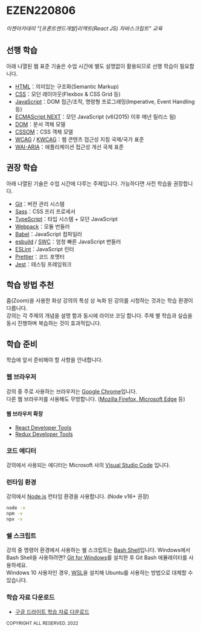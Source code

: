 # EZEN220806

###### 이젠아카데미 “[프론트엔드개발]리액트(React JS) 자바스크립트" 교육



## 선행 학습

아래 나열된 웹 표준 기술은 수업 시간에 별도 설명없이 활용되므로 선행 학습이 필요합니다.

- [HTML](https://developer.mozilla.org/ko/docs/Web/HTML)：의미있는 구조화(Semantic Markup)
- [CSS](https://developer.mozilla.org/ko/docs/Web/CSS)：모던 레이아웃(Flexbox & CSS Grid 등)
- [JavaScript](https://ko.javascript.info/)：DOM 접근/조작, 명령형 프로그래밍(Imperative, Event Handling 등)
- [ECMAScript NEXT](https://www.ecma-international.org/publications-and-standards/standards/ecma-262/)：모던 JavaScript (v6(2015) 이후 매년 릴리스 됨)
- [DOM](https://developer.mozilla.org/ko/docs/Web/API/Document_Object_Model)：문서 객체 모델
- [CSSOM](https://developer.mozilla.org/ko/docs/Web/API/CSS_Object_Model)：CSS 객체 모델
- [WCAG](http://www.kwacc.or.kr/WAI/wcag21/) / [KWCAG](http://bit.ly/kwcag21)：웹 콘텐츠 접근성 지침 국제/국가 표준
- [WAI-ARIA](https://developer.mozilla.org/ko/docs/Web/Accessibility/ARIA)：애플리케이션 접근성 개선 국제 표준

## 권장 학습

아래 나열된 기술은 수업 시간에 다루는 주제입니다. 가능하다면 사전 학습을 권장합니다.

- [Git](https://git-scm.com/)：버전 관리 시스템
- [Sass](https://sass-lang.com/)：CSS 프리 프로세서
- [TypeScript](https://typescriptlang.org/)：타입 시스템 + 모던 JavaScript
- [Webpack](https://webpack.js.org/)：모듈 번들러
- [Babel](https://babeljs.io/)：JavaScript 컴파일러
- [esbuild](https://esbuild.github.io) / [SWC](https://swc.rs/)：엄청 빠른 JavaScript 번들러
- [ESLint](https://eslint.org/)：JavaScript 린터
- [Prettier](https://prettier.io/)：코드 포멧터
- [Jest](https://jestjs.io/)：테스팅 프레임워크

## 학습 방법 추천

줌(Zoom)을 사용한 화상 강의의 특성 상 녹화 된 강의를 시청하는 것과는 학습 환경이 다릅니다.  
강의는 각 주제의 개념을 설명 함과 동시에 라이브 코딩 합니다. 주제 별 학습과 실습을 동시 진행하며 복습하는 것이 효과적입니다.

## 학습 준비

학습에 앞서 준비해야 할 사항을 안내합니다.

### 웹 브라우저

강의 중 주로 사용하는 브라우저는 [Google Chrome](https://www.google.com/intl/ko/chrome/)입니다.  
다른 웹 브라우저를 사용해도 무방합니다. ([Mozilla Firefox, Microsoft Edge](https://browsehappy.com/) 등)

#### 웹 브라우저 확장

- [React Developer Tools](https://chrome.google.com/webstore/detail/react-developer-tools/fmkadmapgofadopljbjfkapdkoienihi?hl=ko)
- [Redux Developer Tools](https://chrome.google.com/webstore/detail/redux-devtools/lmhkpmbekcpmknklioeibfkpmmfibljd?hl=ko)

### 코드 에디터

강의에서 사용되는 에디터는 Microsoft 사의 [Visual Studio Code](https://code.visualstudio.com/) 입니다.

### 런타임 환경

강의에서 [Node.js](https://nodejs.org/ko/) 런타임 환경을 사용합니다. (Node v16+ 권장)

```sh
node -v
npm -v
npx -v
```

### 쉘 스크립트

강의 중 명령어 환경에서 사용하는 쉘 스크립트는 [Bash Shell](<https://ko.wikipedia.org/wiki/%EB%B0%B0%EC%8B%9C_(%EC%9C%A0%EB%8B%89%EC%8A%A4_%EC%85%B8)>)입니다.
Windows에서 Bash Shell을 사용하려면? [Git for Windows](https://gitforwindows.org/)를 설치한 후 Git Bash 에뮬레이터를 사용하세요.  
Windows 10 사용자인 경우, [WSL](https://docs.microsoft.com/ko-kr/windows/wsl/about)을 설치해 Ubuntu를 사용하는 방법으로 대체할 수 있습니다.


### 학습 자료 다운로드

- [구글 드라이트 학습 자료 다운로드](https://drive.google.com/file/d/1TQzlemetfjB9s5w0JCdtbCNahUJdhqLk/view?usp=sharing)


<small>COPYRIGHT ALL RESERVED. 2022</small>

